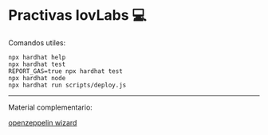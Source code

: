 # Practivas IovLabs 💻

Comandos utiles:

```shell 
npx hardhat help
npx hardhat test
REPORT_GAS=true npx hardhat test
npx hardhat node
npx hardhat run scripts/deploy.js
```


---
Material complementario:

[openzeppelin wizard](https://docs.openzeppelin.com/contracts/4.x/wizard)
